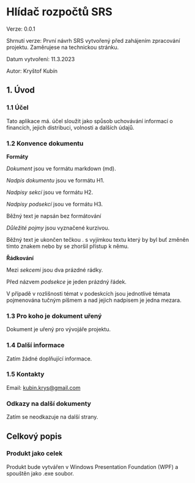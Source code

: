 # Hlídač rozpočtů SRS

Verze: 0.0.1

Shrnutí verze: První návrh SRS vytvořený před zahájením zpracování projektu. Zaměrujese na technickou stránku.

Datum vytvoření: 11.3.2023

Autor: Kryštof Kubín

## 1. Úvod

### 1.1 Účel

Tato aplikace má. účel sloužit jako spůsob uchovávání informací o financích, jejich distribuci, volnosti a dalších údajů.

### 1.2 Konvence dokumentu

**Formáty**

_Dokument_ jsou ve formátu markdown (md).

_Nadpis dokumentu_ jsou ve formátu H1.

_Nadpisy sekcí_ jsou ve formátu H2.

_Nadpisy podsekcí_ jsou ve formátu H3.

Běžný text je napsán bez formátování

_Důležité pojmy_ jsou vyznačené kurzivou.

Běžný text je ukončen tečkou . s vyjímkou textu který by byl buť změněn tímto znakem nebo by se zhoršil přístup k němu.

**Řádkování**

Mezi _sekcemi_ jsou dva prázdné rádky.

Před názvem _podsekce_ je jeden prázdný řádek.

V případě v rozlišnosti témat v podeskcích jsou jednotlivé témata pojmenována tučným píšmem a nad jejich nadpisem je jedna mezara.

### 1.3 Pro koho je dokument uřený

Dokument je uřený pro vývojáře projektu.

### 1.4 Další informace

Zatím žádné doplňující informace.

### 1.5 Kontakty

Email: kubin.krys@gmail.com

### Odkazy na další dokumenty

Zatím se neodkazuje na další strany.

## Celkový popis

### Produkt jako celek

Produkt bude vytvářen v Windows Presentation Foundation (WPF) a spouštěn jako .exe soubor.
